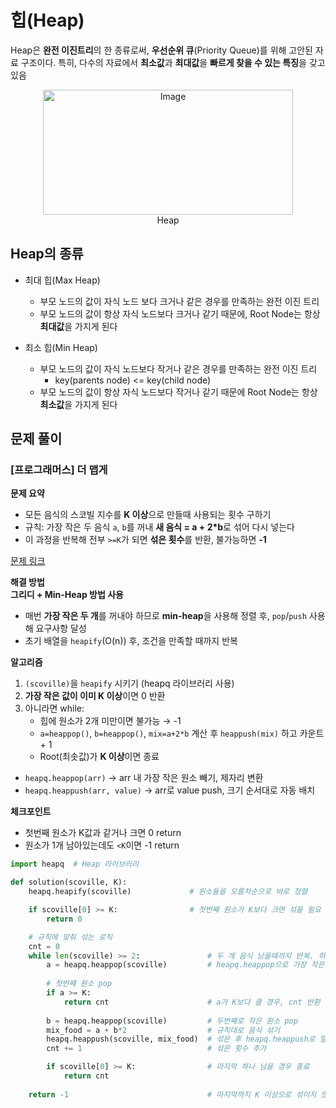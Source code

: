 # 힙(Heap)
Heap은 **완전 이진트리**의 한 종류로써, **우선순위 큐**(Priority Queue)를 위해 고안된 자료 구조이다. 특히, 다수의 자료에서 **최소값**과 **최대값**을 **빠르게 찾을 수 있는 특징**을 갖고 있음

<figure style="text-align:center;">
  <img src="https://github.com/user-attachments/assets/952f9620-4d3b-4ed9-b8e7-ba04fbb6dcc8"
       alt="Image" width="400" height="200" />
  <figcaption>Heap</figcaption>
</figure>

## Heap의 종류
- 최대 힙(Max Heap)
  - 부모 노드의 값이 자식 노드 보다 크거나 같은 경우를 만족하는 완전 이진 트리
  - 부모 노드의 값이 항상 자식 노드보다 크거나 같기 때문에, Root Node는 항상 **최대값**을 가지게 된다

- 최소 힙(Min Heap)
  - 부모 노드의 값이 자식 노드보다 작거나 같은 경우를 만족하는 완전 이진 트리
    - key(parents node) <= key(child node)
  - 부모 노드의 값이 항상 자식 노드보다 작거나 같기 때문에 Root Node는 항상 **최소값**을 가지게 된다

## 문제 풀이
### [프로그래머스] 더 맵게
**문제 요약**
- 모든 음식의 스코빌 지수를 **K 이상**으로 만들때 사용되는 횟수 구하기
- 규칙: 가장 작은 두 음식 `a`, `b`를 꺼내 **새 음식 = a + 2*b**로 섞어 다시 넣는다
- 이 과정을 반복해 전부 `>=K`가 되면 **섞은 횟수**를 반환, 불가능하면 **-1**

[문제 링크](https://school.programmers.co.kr/learn/courses/30/lessons/42626)

**해결 방법**   
**그리디 + Min-Heap 방법 사용**
- 매번 **가장 작은 두 개**를 꺼내야 하므로 **min-heap**을 사용해 정렬 후, `pop`/`push` 사용해 요구사항 달성
- 초기 배열을 `heapify`(O(n)) 후, 조건을 만족할 때까지 반복

**알고리즘**    
1. `(scoville)`을 `heapify` 시키기 (heapq 라이브러리 사용)
2. **가장 작은 값이 이미 K 이상**이면 0 반환
3. 아니라면 while:
   - 힙에 원소가 2개 미만이면 불가능 → -1
   - `a=heappop()`, `b=heappop()`, `mix=a+2*b` 계산 후 `heappush(mix)` 하고 카운트 + 1
   - Root(최솟값)가 **K 이상**이면 종료

- `heapq.heappop(arr)` → arr 내 가장 작은 원소 빼기, 제자리 변환
- `heapq.heappush(arr, value)` → arr로 value push, 크기 순서대로 자동 배치

**체크포인트**    
- 첫번째 원소가 K값과 같거나 크면 0 return
- 원소가 1개 남아있는데도 `<K`이면 -1 return

```python
import heapq  # Heap 라이브러리

def solution(scoville, K):
    heapq.heapify(scoville)             # 원소들을 오름차순으로 바로 정렬

    if scoville[0] >= K:                # 첫번째 원소가 K보다 크면 섞을 필요 없음. 바로 return
        return 0

    # 규칙에 맞춰 섞는 로직
    cnt = 0
    while len(scoville) >= 2:               # 두 개 음식 남을때까지 반복. 하나 남을 경우 어차피 return 
        a = heapq.heappop(scoville)         # heapq.heappop으로 가장 작은 
        
        # 첫번째 원소 pop
        if a >= K:
            return cnt                      # a가 K보다 클 경우, cnt 반환
        
        b = heapq.heappop(scoville)         # 두번째로 작은 원소 pop
        mix_food = a + b*2                  # 규칙대로 음식 섞기
        heapq.heappush(scoville, mix_food)  # 섞은 후 heapq.heappush로 밀어 넣기 (자동 정렬)
        cnt += 1                            # 섞은 횟수 추가

        if scoville[0] >= K:                # 마지막 하나 남을 경우 종료
            return cnt
    
    return -1                               # 마지막까지 K 이상으로 섞이지 않으면 -1 출력
```



